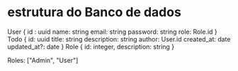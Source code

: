 # estrutura do Banco de dados
User {
    id : uuid
    name: string
    email: string
    password: string
    role: Role.id
}
Todo {
    id: uuid
    title: string
    description: string
    author: User.id
    created_at: date
    updated_at?: date
}
Role {
    id: integer,
    description: string
}

Roles: ["Admin", "User"]

